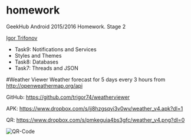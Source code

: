 # homework
GeekHub Android 2015/2016 Homework.
Stage 2

[Igor Trifonov](https://github.com/trigor74)

* Task9: Notifications and Services
* Styles and Themes
* Task8: Databases
* Task7: Threads and JSON

#Weather Viewer
Weather forecast for 5 days every 3 hours from http://openweathermap.org/api


GitHub: https://github.com/trigor74/weatherviewer

APK: https://www.dropbox.com/s/jj8hzgsqyi3v0wv/weather_v4.apk?dl=1

QR: https://www.dropbox.com/s/pmkeguia4bs3gfc/weather_v4.png?dl=0

![QR-Code](https://www.dropbox.com/s/pmkeguia4bs3gfc/weather_v4.png?dl=1)
